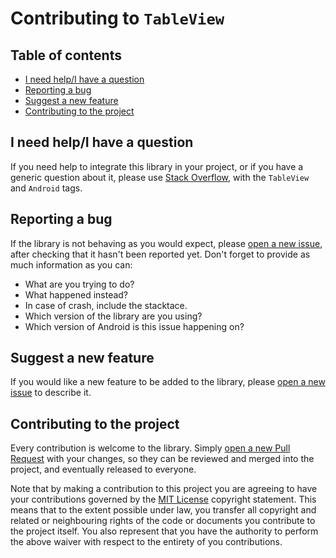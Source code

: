# Contributing to `TableView`

## Table of contents

- [I need help/I have a question](#i-need-helpi-have-a-question)
- [Reporting a bug](#reporting-a-bug)
- [Suggest a new feature](#suggest-a-new-feature)
- [Contributing to the project](#contributing-to-the-project)

## I need help/I have a question

If you need help to integrate this library in your project, or if you have a generic question about it, please use [Stack Overflow](https://stackoverflow.com/questions/tagged/tableview+android), with the `TableView` and `Android` tags.

## Reporting a bug

If the library is not behaving as you would expect, please [open a new issue](https://github.com/evrencoskun/TableView/issues/new), after checking that it hasn't been reported yet.
Don't forget to provide as much information as you can:

- What are you trying to do?
- What happened instead?
- In case of crash, include the stacktace.
- Which version of the library are you using?
- Which version of Android is this issue happening on?

## Suggest a new feature

If you would like a new feature to be added to the library, please [open a new issue](https://github.com/evrencoskun/TableView/issues/new) to describe it.

## Contributing to the project

Every contribution is welcome to the library. Simply [open a new Pull Request](https://github.com/evrencoskun/TableView/compare) with your changes, so they can be reviewed and merged into the project, and eventually released to everyone.

Note that by making a contribution to this project you are agreeing to have your contributions governed by the [MIT License](https://github.com/evrencoskun/TableView/blob/master/LICENSE) copyright statement.
This means that to the extent possible under law, you transfer all copyright and related or neighbouring rights of the code or documents you contribute to the project itself. You also represent that you have the authority to perform the above waiver with respect to the entirety of you contributions.
